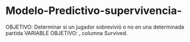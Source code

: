 # Modelo-Predictivo-supervivencia-
OBJETIVO: Determinar si un jugador sobrevivió o no en una determinada partida VARIABLE OBJETIVO: , columna Survived.
